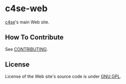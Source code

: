 c4se-web
==
[c4se](http://c4se.jp)'s main Web site.

How To Contribute
--
See [CONTRIBUTING](CONTRIBUTING.md).

License
--
License of the Web site's source code is under [GNU GPL](LICENSE).
